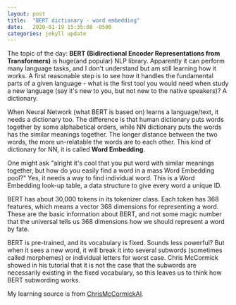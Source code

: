 ```yaml
---
layout: post
title:  "BERT dictionary - word embedding"
date:   2020-01-19 15:35:08 -0500
categories: jekyll update
---
```

The topic of the day: **BERT (Bidirectional Encoder Representations from Transformers)** is huge(and popular) NLP library. Apparently it can perform many language tasks, and I don't understand but am still learning how it works. A first reasonable step is to see how it handles the fundamental parts of a given language - what is the first tool you would need when study a new language (say it's new to you, but not new to the native speakers)? A dictionary.

When Neural Network (what BERT is based on) learns a language/text, it needs a dictionary too. The difference is that human dictionary puts words together by some alphabetical orders, while NN dictionary puts the words has the similar meanings together. The longer distance between the two words, the more un-relatable the words are to each other. This kind of dictionary for NN, it is called **Word Embedding**.

One might ask "alright it's cool that you put word with similar meanings together, but how do you easily find a word in a mass Word Embedding pool?" Yes, it needs a way to find individual word. This is a Word Embedding look-up table, a data structure to give every word a unique ID.

BERT has about 30,000 tokens in its tokenizer class. Each token has 368 features, which means a vector 368 dimensions for representing a word. These are the basic information about BERT, and not some magic number that the universal tells us 368 dimensions how we should represent a word by fate.

BERT is pre-trained, and its vocabulary is fixed. Sounds less powerful? But when it sees a new word, it will break it into several subwords (sometimes called morphemes) or individual letters for worst case. Chris McCormick showed in his tutorial that it is not the case that the subwords are necessarily existing in the fixed vocabulary, so this leaves us to think how BERT subwording works.

My learning source is from [ChrisMcCormickAI].

[ChrisMcCormickAI]: https://www.youtube.com/watch?v=zJW57aCBCTk&t=4s
